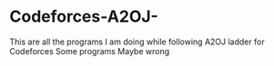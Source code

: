 # Codeforces-A2OJ-
This are all the programs I am doing while following A2OJ ladder for Codeforces
Some programs Maybe wrong 
